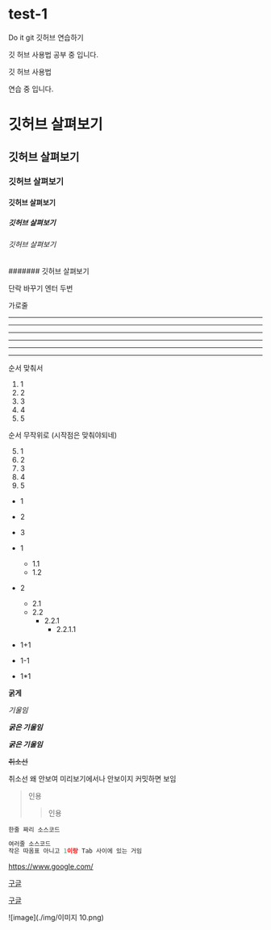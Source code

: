 # test-1
Do it git 깃허브 연습하기

깃 허브 사용법 
공부 중 입니다.

깃 허브 사용법 

연습 중 입니다.

# 깃허브 살펴보기

## 깃허브 살펴보기

### 깃허브 살펴보기

#### 깃허브 살펴보기

##### 깃허브 살펴보기

###### 깃허브 살펴보기

####### 깃허브 살펴보기

단락 바꾸기 엔터 두번

가로줄

---
--------
- - -

***
**********
* * *

순서 맞춰서

1. 1
2. 2
3. 3
4. 4
5. 5

순서 무작위로 (시작점은 맞춰야되네)

5. 1
1. 2
3. 3
2. 4
4. 5

- 1
- 2
- 3

- 1
  - 1.1
  - 1.2

- 2
  - 2.1
  - 2.2
    - 2.2.1
      - 2.2.1.1

+ 1+1
- 1-1
* 1*1

**굵게**

*기울임*

***굵은 기울임***

___굵은 기울임___

~~취소선~~

취소선 왜 안보여 미리보기에서나 안보이지 커밋하면 보임

> 인용
>> 인용

`한줄 짜리 소스코드`

```python
여러줄 소스코드
작은 따옴표 아니고 1이랑 Tab 사이에 있는 거임
```

<https://www.google.com/>

[구글](https://www.google.com/)

[구글](https://www.google.com/, "구글임")

![image](./img/이미지 10.png)
